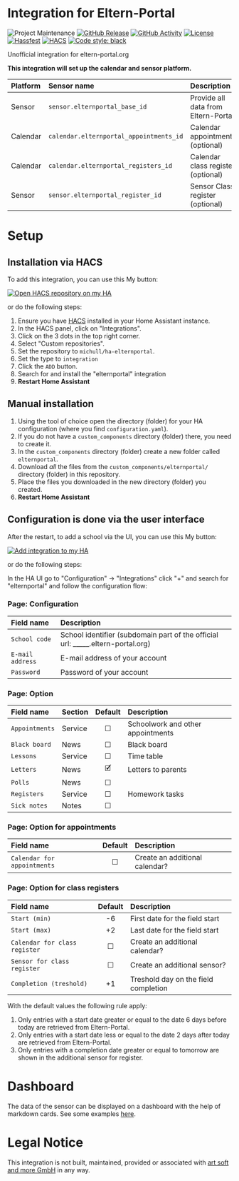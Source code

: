 # Integration for Eltern-Portal

![Project Maintenance][maintenance-shield]
[![GitHub Release][releases-shield]][releases-link]
[![GitHub Activity][commits-shield]][commits-link]
[![License][license-shield]](LICENSE)
[![Hassfest][hassfest-shield]][hassfest-link]
[![HACS][hacs-shield]][hacs-link]
[![Code style: black][black-shield]][black-link]

Unofficial integration for eltern-portal.org


**This integration will set up the calendar and sensor platform.**

Platform | Sensor name                             | Description
:------- | :-------------------------------------- | :----------------------------------
Sensor   | `sensor.elternportal_base_id`           | Provide all data from Eltern-Portal
Calendar | `calendar.elternportal_appointments_id` | Calendar appointments (optional)
Calendar | `calendar.elternportal_registers_id`    | Calendar class register (optional)
Sensor   | `sensor.elternportal_register_id`       | Sensor Class register (optional)


# Setup

## Installation via HACS

To add this integration, you can use this My button:

[![Open HACS repository on my HA](https://my.home-assistant.io/badges/hacs_repository.svg)](https://my.home-assistant.io/redirect/hacs_repository/?owner=michull&repository=ha-elternportal&category=integration)

or do the following steps:

1. Ensure you have [HACS](https://hacs.xyz/) installed in your Home Assistant instance.
1. In the HACS panel, click on "Integrations".
1. Click on the 3 dots in the top right corner.
1. Select "Custom repositories".
1. Set the repository to `michull/ha-elternportal`.
1. Set the type to `integration`
1. Click the `ADD` button.
1. Search for and install the "elternportal" integration
1. **Restart Home Assistant**

## Manual installation

1. Using the tool of choice open the directory (folder) for your HA configuration (where you find `configuration.yaml`).
1. If you do not have a `custom_components` directory (folder) there, you need to create it.
1. In the `custom_components` directory (folder) create a new folder called `elternportal`.
1. Download _all_ the files from the `custom_components/elternportal/` directory (folder) in this repository.
1. Place the files you downloaded in the new directory (folder) you created.
1. **Restart Home Assistant**

## Configuration is done via the user interface

After the restart, to add a school via the UI, you can use this My button:

[![Add integration to my HA](https://my.home-assistant.io/badges/config_flow_start.svg)](https://my.home-assistant.io/redirect/config_flow_start?domain=elternportal)

or do the following steps:

In the HA UI go to "Configuration" -> "Integrations" click "+" and search for "elternportal" and follow the configuration flow:

### Page: Configuration

Field name       | Description
:--------------- | :------------------------------
`School code`    | School identifier (subdomain part of the official url: _____.eltern-portal.org)
`E-mail address` | E-mail address of your account
`Password`       | Password of your account

### Page: Option

Field name     | Section | Default   | Description
:--------------| :------ | :-------: | :----------
`Appointments` | Service | &#9744;   | Schoolwork and other appointments
`Black board`  | News    | &#9744;   | Black board
`Lessons`      | Service | &#9744;   | Time table
`Letters`      | News    | &#128505; | Letters to parents
`Polls`        | News    | &#9744;   | 
`Registers`    | Service | &#9744;   | Homework tasks
`Sick notes`   | Notes   | &#9744;   | 


### Page: Option for appointments

Field name                    | Default | Description
:---------------------------- | :-----: | :------------------------------------
`Calendar for appointments`   | &#9744; | Create an additional calendar?


### Page: Option for class registers

Field name                    | Default | Description
:---------------------------- | :-----: | :------------------------------------
`Start (min)`                 |    -6   | First date for the field start
`Start (max)`                 |    +2   | Last date for the field start
`Calendar for class register` | &#9744; | Create an additional calendar?
`Sensor for class register`   | &#9744; | Create an additional sensor?
`Completion (treshold)`       |    +1   | Treshold day on the field completion

With the default values the following rule apply:
1. Only entries with a start date greater or equal to the date 6 days before today are retrieved from Eltern-Portal.
2. Only entries with a start date less or equal to the date 2 days after today are retrieved from Eltern-Portal.
3. Only entries with a completion date greater or equal to tomorrow are shown in the additional sensor for register.


# Dashboard

The data of the sensor can be displayed on a dashboard with the help of markdown cards. See some examples [here](DASHBOARD.md).


# Legal Notice

This integration is not built, maintained, provided or associated with [art soft and more GmbH](https://artsoftandmore.com/) in any way.


[black-link]: https://github.com/psf/black
[black-shield]: https://img.shields.io/badge/code%20style-black-000000.svg?style=for-the-badge

[commits-link]: https://github.com/michull/ha-elternportal/commits/main
[commits-shield]: https://img.shields.io/github/commit-activity/y/michull/ha-elternportal.svg?style=for-the-badge

[license-shield]: https://img.shields.io/github/license/michull/ha-elternportal?style=for-the-badge
[maintenance-shield]: https://img.shields.io/badge/maintainer-%40michull-blue.svg?style=for-the-badge

[releases-link]: https://github.com/michull/ha-elternportal/releases
[releases-shield]: https://img.shields.io/github/release/michull/ha-elternportal.svg?style=for-the-badge&include_prereleases

[hassfest-link]: https://github.com/michull/ha-elternportal/actions/workflows/hassfest.yaml
[hassfest-shield]: https://img.shields.io/github/actions/workflow/status/michull/ha-elternportal/hassfest.yaml?style=for-the-badge

[hacs-link]: https://github.com/michull/ha-elternportal/actions/workflows/hacs.yaml
[hacs-shield]: https://img.shields.io/github/actions/workflow/status/michull/ha-elternportal/hacs.yaml?style=for-the-badge
